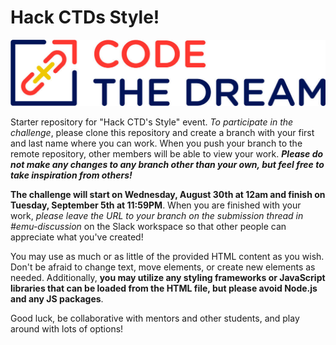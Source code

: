 # Hack CTDs Style!

![CTD Logo](/assets/cropped-CTD_Logo_Primary-1.jpg)

Starter repository for "Hack CTD's Style" event. _To participate in the challenge_, please clone this repository and create a branch with your first and last name where you can work. When you push your branch to the remote repository, other members will be able to view your work. **_Please do not make any changes to any branch other than your own, but feel free to take inspiration from others!_**

**The challenge will start on Wednesday, August 30th at 12am and finish on Tuesday, September 5th at 11:59PM**. When you are finished with your work, _please leave the URL to your branch on the submission thread in #emu-discussion_ on the Slack workspace so that other people can appreciate what you've created!

You may use as much or as little of the provided HTML content as you wish. Don't be afraid to change text, move elements, or create new elements as needed. Additionally, **you may utilize any styling frameworks or JavaScript libraries that can be loaded from the HTML file, but please avoid Node.js and any JS packages**.

Good luck, be collaborative with mentors and other students, and play around with lots of options!
